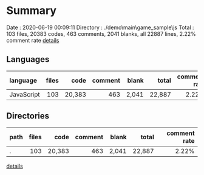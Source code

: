 # Summary
Date : 2020-06-19 00:09:11
Directory : ./demo\main\game_sample\js
Total : 103 files,  20383 codes, 463 comments, 2041 blanks, all 22887 lines, 2.22% comment rate
[details](details.md)
## Languages
| language | files | code | comment | blank | total | comment rate |
| :--- | ---: | ---: | ---: | ---: | ---: | ---: |
| JavaScript | 103 | 20,383 | 463 | 2,041 | 22,887 | 2.22% |
## Directories
| path | files | code | comment | blank | total | comment rate |
| :--- | ---: | ---: | ---: | ---: | ---: | ---: |
| . | 103 | 20,383 | 463 | 2,041 | 22,887 | 2.22% |
[details](details.md)